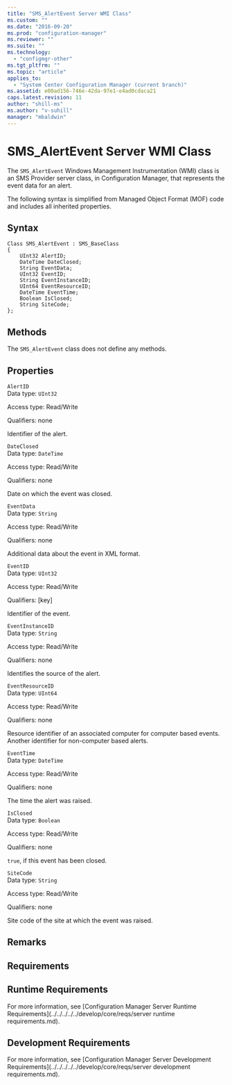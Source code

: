 ```yaml
---
title: "SMS_AlertEvent Server WMI Class"
ms.custom: ""
ms.date: "2016-09-20"
ms.prod: "configuration-manager"
ms.reviewer: ""
ms.suite: ""
ms.technology: 
  - "configmgr-other"
ms.tgt_pltfrm: ""
ms.topic: "article"
applies_to: 
  - "System Center Configuration Manager (current branch)"
ms.assetid: e00ad156-746e-42da-97e1-e4ad0cdaca21
caps.latest.revision: 11
author: "shill-ms"
ms.author: "v-suhill"
manager: "mbaldwin"
---
```

# SMS_AlertEvent Server WMI Class
The `SMS_AlertEvent` Windows Management Instrumentation (WMI) class is an SMS Provider server class, in Configuration Manager, that represents the event data for an alert.  
  
 The following syntax is simplified from Managed Object Format (MOF) code and includes all inherited properties.  
  
## Syntax  
  
```  
Class SMS_AlertEvent : SMS_BaseClass  
{  
    UInt32 AlertID;  
    DateTime DateClosed;  
    String EventData;  
    UInt32 EventID;  
    String EventInstanceID;  
    UInt64 EventResourceID;  
    DateTime EventTime;  
    Boolean IsClosed;  
    String SiteCode;  
};  
```  
  
## Methods  
 The `SMS_AlertEvent` class does not define any methods.  
  
## Properties  
 `AlertID`  
 Data type: `UInt32`  
  
 Access type: Read/Write  
  
 Qualifiers: none  
  
 Identifier of the alert.  
  
 `DateClosed`  
 Data type: `DateTime`  
  
 Access type: Read/Write  
  
 Qualifiers: none  
  
 Date on which the event was closed.  
  
 `EventData`  
 Data type: `String`  
  
 Access type: Read/Write  
  
 Qualifiers: none  
  
 Additional data about the event in XML format.  
  
 `EventID`  
 Data type: `UInt32`  
  
 Access type: Read/Write  
  
 Qualifiers: [key]  
  
 Identifier of the event.  
  
 `EventInstanceID`  
 Data type: `String`  
  
 Access type: Read/Write  
  
 Qualifiers: none  
  
 Identifies the source of the alert.  
  
 `EventResourceID`  
 Data type: `UInt64`  
  
 Access type: Read/Write  
  
 Qualifiers: none  
  
 Resource identifier of an associated computer for computer based events. Another identifier for non-computer based alerts.  
  
 `EventTime`  
 Data type: `DateTime`  
  
 Access type: Read/Write  
  
 Qualifiers: none  
  
 The time the alert was raised.  
  
 `IsClosed`  
 Data type: `Boolean`  
  
 Access type: Read/Write  
  
 Qualifiers: none  
  
 `true`, if this event has been closed.  
  
 `SiteCode`  
 Data type: `String`  
  
 Access type: Read/Write  
  
 Qualifiers: none  
  
 Site code of the site at which the event was raised.  
  
## Remarks  
  
## Requirements  
  
## Runtime Requirements  
 For more information, see [Configuration Manager Server Runtime Requirements](../../../../../develop/core/reqs/server runtime requirements.md).  
  
## Development Requirements  
 For more information, see [Configuration Manager Server Development Requirements](../../../../../develop/core/reqs/server development requirements.md).